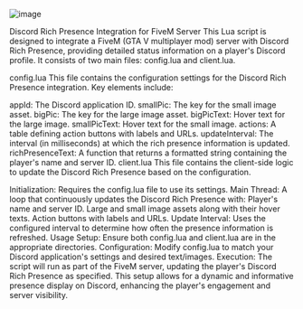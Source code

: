 
![image](https://github.com/Kris123457/kr_rpc/assets/97027435/12cfdd4d-4394-4cfd-8e00-7ae3812ddc7f)


Discord Rich Presence Integration for FiveM Server
This Lua script is designed to integrate a FiveM (GTA V multiplayer mod) server with Discord Rich Presence, providing detailed status information on a player's Discord profile. It consists of two main files: config.lua and client.lua.

config.lua
This file contains the configuration settings for the Discord Rich Presence integration. Key elements include:

appId: The Discord application ID.
smallPic: The key for the small image asset.
bigPic: The key for the large image asset.
bigPicText: Hover text for the large image.
smallPicText: Hover text for the small image.
actions: A table defining action buttons with labels and URLs.
updateInterval: The interval (in milliseconds) at which the rich presence information is updated.
richPresenceText: A function that returns a formatted string containing the player's name and server ID.
client.lua
This file contains the client-side logic to update the Discord Rich Presence based on the configuration.

Initialization: Requires the config.lua file to use its settings.
Main Thread: A loop that continuously updates the Discord Rich Presence with:
Player's name and server ID.
Large and small image assets along with their hover texts.
Action buttons with labels and URLs.
Update Interval: Uses the configured interval to determine how often the presence information is refreshed.
Usage
Setup: Ensure both config.lua and client.lua are in the appropriate directories.
Configuration: Modify config.lua to match your Discord application's settings and desired text/images.
Execution: The script will run as part of the FiveM server, updating the player's Discord Rich Presence as specified.
This setup allows for a dynamic and informative presence display on Discord, enhancing the player's engagement and server visibility.
